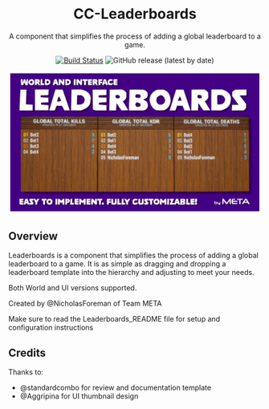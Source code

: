 <div align="center">

# CC-Leaderboards

A component that simplifies the process of adding a global leaderboard to a game.

[![Build Status](https://github.com/Core-Team-META/CC-Leaderboards/workflows/CI/badge.svg)](https://github.com/Core-Team-META/CC-Leaderboards/actions/workflows/ci.yml?query=workflow%3ACI%29)
![GitHub release (latest by date)](https://img.shields.io/github/v/release/Core-Team-META/CC-Leaderboards?style=plastic)

![TitleCard](/Screenshots/TitleCard.jpg)

</div>

## Overview

Leaderboards is a component that simplifies the process of adding a global leaderboard to a game. It is as simple as dragging and dropping a leaderboard template into the hierarchy and adjusting to meet your needs.

Both World and UI versions supported.

Created by @NicholasForeman of Team META

Make sure to read the Leaderboards_README file for setup and configuration instructions

## Credits

Thanks to:

- @standardcombo for review and documentation template
- @Aggripina for UI thumbnail design
